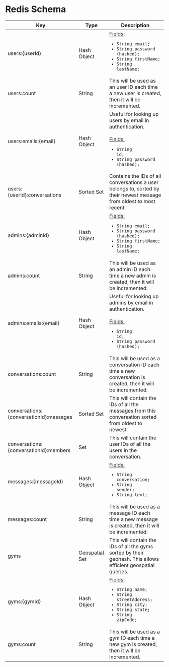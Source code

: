 # Redis Schema

| Key                                     | Type           | Description                                                                                                                                                |
| --------------------------------------- | -------------- | ---------------------------------------------------------------------------------------------------------------------------------------------------------- |
| users:{userId}                          | Hash Object    | <u>Fields:</u><code><ul><li>String email;</li><li>String password (hashed);</li><li>String firstName;</li><li>String lastName;</li></ul></code>            |
| users:count                             | String         | This will be used as an user ID each time a new user is created, then it will be incremented.                                                              |
| users:emails:{email}                    | Hash Object    | Useful for looking up users by email in authentication.<br><br><u>Fields:</u><code><ul><li>String id;</li><li>String password (hashed);</li></ul></code>   |
| users:{userId}:conversations            | Sorted Set     | Contains the IDs of all conversations a user belongs to, sorted by their newest message from oldest to most recent                                         |
| admins:{adminId}                        | Hash Object    | <u>Fields:</u><code><ul><li>String email;</li><li>String password (hashed);</li><li>String firstName;</li><li>String lastName;</li></ul></code>            |
| admins:count                            | String         | This will be used as an admin ID each time a new admin is created, then it will be incremented.                                                            |
| admins:emails:{email}                   | Hash Object    | Useful for looking up admins by email in authentication.<br><br><u>Fields:</u><code><ul><li>String id;</li><li>String password (hashed);</li></ul></code>  |
| conversations:count                     | String         | This will be used as a conversation ID each time a new conversation is created, then it will be incremented.                                               |
| conversations:{conversationId}:messages | Sorted Set     | This will contain the IDs of all the messages from this conversation sorted from oldest to newest.                                                         |
| conversations:{conversationId}:members  | Set            | This will contain the user IDs of all the users in the conversation.                                                                                       |
| messages:{messageId}                    | Hash Object    | <u>Fields:</u><code><ul><li>String conversation;</li><li>String sender;</li><li>String text;</li></ul></code>                                              |
| messages:count                          | String         | This will be used as a message ID each time a new message is created, then it will be incremented.                                                         |
| gyms                                    | Geospatial Set | This will contain the IDs of all the gyms sorted by their geohash. This allows efficient geospatial queries.                                               |
| gyms:{gymId}                            | Hash Object    | <u>Fields:</u><code><ul><li>String name;</li><li>String streetAddress;</li><li>String city;</li><li>String state;</li><li>String zipCode;</li></ul></code> |
| gyms:count                              | String         | This will be used as a gym ID each time a new gym is created, then it will be incremented.                                                                 |
